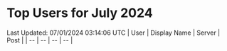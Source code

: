 # Top Users for July 2024
Last Updated: 07/01/2024 03:14:06 UTC
| User | Display Name | Server | Post |
| -- | -- | -- | -- |
